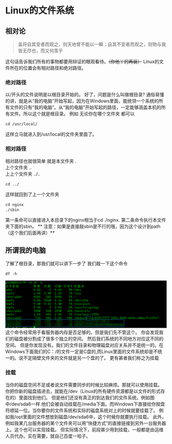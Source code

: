 # Linux的文件系统

## 相对论
>盖将自其变者而观之，则天地曾不能以一瞬；自其不变者而观之，则物与我皆无尽也，而又何羡乎

这句话告诉我们所有的事物都要用辩证的眼观看待。~~（你他丫的再装）~~
Linux的文件所在的位置会有相对路径和绝对路径。
### 绝对路径
以/开头的文件说明是以根目录开始的。
好了，问题是什么叫做根目录?
通俗易懂的讲，就是从“我的电脑”开始写起，因为在Windows里面，能统领一个系统的所有文件的只有“我的电脑”。从“我的电脑”开始写起的路径，一定能够涵盖本机的所有文件。所以这个就是根目录。
例如 无论你在哪个文件夹 都可以
```
cd /usr/local/
```
这样立马就进入到/usr/local的文件夹里面了。
### 相对路径
相对路径也就很简单
就是本文件夹 .  
上个文件夹 ..  
上上个文件夹 ../..  
```
cd ../
```
这样就回到了上一个文件夹
```
cd nginx
./sbin
``` 
第一条命可以直接进入本目录下的nginx相当于cd ./nginx.
第二条命令执行本文件夹下面的sbin。
** 注意：如果是直接敲sbin是不行的哦，因为这个设计到path（这个我们后面再讲）**
## 所谓我的电脑
了解了根目录，那我们就可以讲下一步了
我们敲一下这个命令
```
df -h
```
![](/assets/深度截图_选择区域_20181019110522.png)
这个命令经常用于看服务器内存是否足够的。但是我们先不管这个。
你会发现我们的磁盘被分割成了很多个独立的空间。
然后我们系统的不同地方对应这不同的空间。
但是你发现没有。我们的文件目录和物理磁盘对应关系并不是统一的。在Windows下面我们的C：/的文件一定是C盘的,而Linux里面的文件系统却是不统一的。说不定隔壁文件夹的文件就是另一个盘的了。
更有甚者我们称之为挂载
### 挂载
当你的磁盘空间不足或者说文件需要同步的时候比较麻烦。那就可以使用挂载。
你把你新的磁盘插进去，就能在/dev（Linux的所有硬件资源都是以文件的形式存在的）里面找到他们。
但是他们还没有真正的到达我们的文件系统。例如图中/dev/sda6一样.他们会被自动挂载在/media下面。而Windows下直接给你按盘符顺延一位。当你要你的文件系统和实际的磁盘系统对上的时候就要挂载了。
例如我/opt里面的文件想放到磁盘/dev/sda6中，这个时候你就要执行挂载。
此外，例如我某几台服务器的某个文件夹可以用“快捷方式”的直接链接到另外一台服务器上。这个也可以实现挂载。
但实际情况下，前段甚少用到挂载，一般都是由运维人员代办。实在需要，就自己百度一哈子。